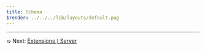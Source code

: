 ```yaml
---
title: Schema
$render: ../../../lib/layouts/default.pug
---
```


---

➯ Next: [Extensions &rangle; Server](./docs/extensions/server)
